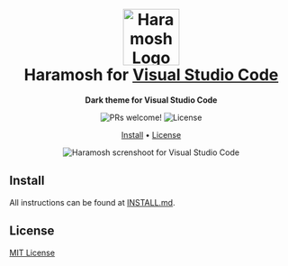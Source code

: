 <h1 align="center">
  <br>
  <img src="https://storage.googleapis.com/golden-wind/github/Haramosh/Haramosh.png" alt="Haramosh Logo" width="100">
  <br>
  Haramosh for <a href="https://code.visualstudio.com/">Visual Studio Code</a>
  <br>
</h1>

<p align="center">
  <strong>Dark theme for Visual Studio Code</strong>
</p>

<p align="center">
  <img src="https://img.shields.io/badge/PRs-welcome-%235FCC6F.svg" alt="PRs welcome!" />

  <img alt="License" src="https://img.shields.io/badge/license-MIT-%235FCC6F">
</p>

<p align="center">
  <a href="#install">Install</a> •
  <a href="#license">License</a>
</p>

<p align="center">
  <img alt="Haramosh screnshoot for Visual Studio Code" src="https://i.imgur.com/vUQNEXV.png">
</p>

## Install

All instructions can be found at [INSTALL.md](./INSTALL.md).

## License

[MIT License](./LICENSE.md)
